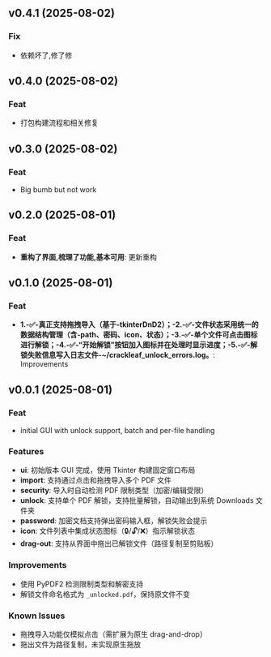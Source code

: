 ## v0.4.1 (2025-08-02)

### Fix

- 依赖坏了,修了修

## v0.4.0 (2025-08-02)

### Feat

- 打包构建流程和相关修复

## v0.3.0 (2025-08-02)

### Feat

- Big bumb but not work

## v0.2.0 (2025-08-01)

### Feat

- **重构了界面,梳理了功能,基本可用**: 更新重构

## v0.1.0 (2025-08-01)

### Feat

- **1.-✅-真正支持拖拽导入（基于-tkinterDnD2）；-2.-✅-文件状态采用统一的数据结构管理（含-path、密码、icon、状态）；-3.-✅-单个文件可点击图标进行解锁；-4.-✅-“开始解锁”按钮加入图标并在处理时显示进度；-5.-✅-解锁失败信息写入日志文件-~/crackleaf_unlock_errors.log。**: Improvements

## v0.0.1 (2025-08-01)

### Feat

- initial GUI with unlock support, batch and per-file handling

### Features

- **ui**: 初始版本 GUI 完成，使用 Tkinter 构建固定窗口布局
- **import**: 支持通过点击和拖拽导入多个 PDF 文件
- **security**: 导入时自动检测 PDF 限制类型（加密/编辑受限）
- **unlock**: 支持单个 PDF 解锁，支持批量解锁，自动输出到系统 Downloads 文件夹
- **password**: 加密文档支持弹出密码输入框，解锁失败会提示
- **icon**: 文件列表中集成状态图标（🔒/🔓/❌）指示解锁状态
- **drag-out**: 支持从界面中拖出已解锁文件（路径复制至剪贴板）

### Improvements

- 使用 PyPDF2 检测限制类型和解密支持
- 解锁文件命名格式为 `_unlocked.pdf`，保持原文件不变

### Known Issues

- 拖拽导入功能仅模拟点击（需扩展为原生 drag-and-drop）
- 拖出文件为路径复制，未实现原生拖放
